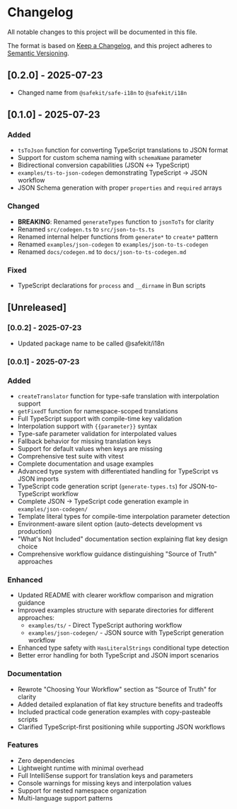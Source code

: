# Changelog

All notable changes to this project will be documented in this file.

The format is based on [Keep a Changelog](https://keepachangelog.com/en/1.0.0/),
and this project adheres to [Semantic Versioning](https://semver.org/spec/v2.0.0.html).

## [0.2.0] - 2025-07-23

- Changed name from `@safekit/safe-i18n` to `@safekit/i18n`


## [0.1.0] - 2025-07-23

### Added
- `tsToJson` function for converting TypeScript translations to JSON format
- Support for custom schema naming with `schemaName` parameter
- Bidirectional conversion capabilities (JSON ↔ TypeScript)
- `examples/ts-to-json-codegen` demonstrating TypeScript → JSON workflow
- JSON Schema generation with proper `properties` and `required` arrays

### Changed
- **BREAKING**: Renamed `generateTypes` function to `jsonToTs` for clarity
- Renamed `src/codegen.ts` to `src/json-to-ts.ts`
- Renamed internal helper functions from `generate*` to `create*` pattern
- Renamed `examples/json-codegen` to `examples/json-to-ts-codegen`
- Renamed `docs/codegen.md` to `docs/json-to-ts-codegen.md`

### Fixed
- TypeScript declarations for `process` and `__dirname` in Bun scripts

## [Unreleased]

### [0.0.2] - 2025-07-23
- Updated package name to be called @safekit/i18n

### [0.0.1] - 2025-07-23

### Added
- `createTranslator` function for type-safe translation with interpolation support
- `getFixedT` function for namespace-scoped translations
- Full TypeScript support with compile-time key validation
- Interpolation support with `{{parameter}}` syntax
- Type-safe parameter validation for interpolated values
- Fallback behavior for missing translation keys
- Support for default values when keys are missing
- Comprehensive test suite with vitest
- Complete documentation and usage examples
- Advanced type system with differentiated handling for TypeScript vs JSON imports
- TypeScript code generation script (`generate-types.ts`) for JSON-to-TypeScript workflow
- Complete JSON → TypeScript code generation example in `examples/json-codegen/`
- Template literal types for compile-time interpolation parameter detection
- Environment-aware silent option (auto-detects development vs production)
- "What's Not Included" documentation section explaining flat key design choice
- Comprehensive workflow guidance distinguishing "Source of Truth" approaches

### Enhanced
- Updated README with clearer workflow comparison and migration guidance
- Improved examples structure with separate directories for different approaches:
  - `examples/ts/` - Direct TypeScript authoring workflow
  - `examples/json-codegen/` - JSON source with TypeScript generation workflow
- Enhanced type safety with `HasLiteralStrings` conditional type detection
- Better error handling for both TypeScript and JSON import scenarios

### Documentation
- Rewrote "Choosing Your Workflow" section as "Source of Truth" for clarity
- Added detailed explanation of flat key structure benefits and tradeoffs
- Included practical code generation examples with copy-pasteable scripts
- Clarified TypeScript-first positioning while supporting JSON workflows

### Features
- Zero dependencies
- Lightweight runtime with minimal overhead
- Full IntelliSense support for translation keys and parameters
- Console warnings for missing keys and interpolation values
- Support for nested namespace organization
- Multi-language support patterns
